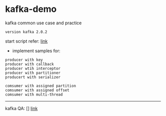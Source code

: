 # kafka-demo
kafka common use case and practice
```
version kafka 2.0.2
```

start script refer: [link](src/main/resources/start_guide.md)

* implement samples for:

```
producer with key
producer with callback
producer wtih interceptor
producer with partitioner
producert with serializer

comsumer with assigned partition
comsumer with assigned offset
comsumer with multi-thread

```

---

kafka QA: [] [link](kafka_QA.md)
